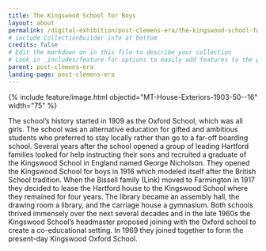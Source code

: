 ```yaml
---
title: The Kingswood School for Boys
layout: about
permalink: /digital-exhibition/post-clemens-era/the-kingswood-school-for-boys.html
# include CollectionBuilder info at bottom
credits: false
# Edit the markdown on in this file to describe your collection
# Look in _includes/feature for options to easily add features to the page
parent: post-clemens-era
landing-page: post-clemens-era
---
```


{% include feature/image.html objectid="MT-House-Exteriors-1903-50--16" width="75" %}

The school’s history started in 1909 as the Oxford School, which was all girls. The school was an alternative education for gifted and ambitious students who preferred to stay locally rather than go to a far-off boarding school. Several years after the school opened a group of leading Hartford families looked for help instructing their sons and recruited a graduate of the Kingswood School in England named George Nicholson. They opened the Kingswood School for boys in 1916 which modeled itself after the British School tradition. When the Bissell family (Link) moved to Farmington in 1917 they decided to lease the Hartford house to the Kingswood School where they remained for four years. The library became an assembly hall, the drawing room a library, and the carriage house a gymnasium. Both schools thrived immensely over the next several decades and in the late 1960s the Kingswood School’s headmaster proposed joining with the Oxford school to create a co-educational setting. In 1969 they joined together to form the present-day Kingswood Oxford School.

